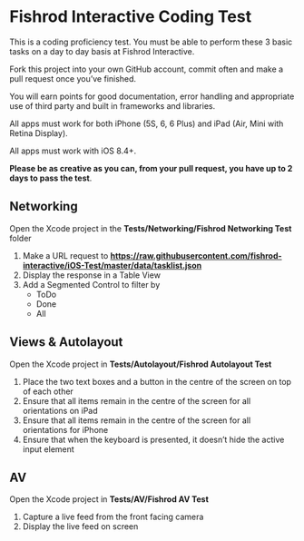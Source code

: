 # Fishrod Interactive Coding Test

This is a coding proficiency test. You must be able to perform these 3 basic tasks on a day to day basis at Fishrod Interactive.

Fork this project into your own GitHub account, commit often and make a pull request once you’ve finished.

You will earn points for good documentation, error handling and appropriate use of third party and built in frameworks and libraries.

All apps must work for both iPhone (5S, 6, 6 Plus) and iPad (Air, Mini with Retina Display).

All apps must work with iOS 8.4+.

**Please be as creative as you can, from your pull request, you have up to 2 days to pass the test**.

## Networking
Open the Xcode project in the **Tests/Networking/Fishrod Networking Test** folder

1. Make a URL request to **https://raw.githubusercontent.com/fishrod-interactive/iOS-Test/master/data/tasklist.json**
2. Display the response in a Table View
3. Add a Segmented Control to filter by
	* ToDo
	* Done
	* All

## Views & Autolayout
Open the Xcode project in **Tests/Autolayout/Fishrod Autolayout Test**

1. Place the two text boxes and a button in the centre of the screen on top of each other
2. Ensure that all items remain in the centre of the screen for all orientations on iPad
3. Ensure that all items remain in the centre of the screen for all orientations for iPhone
4. Ensure that when the keyboard is presented, it doesn’t hide the active input element

## AV
Open the Xcode project in **Tests/AV/Fishrod AV Test**

1. Capture a live feed from the front facing camera
2. Display the live feed on screen